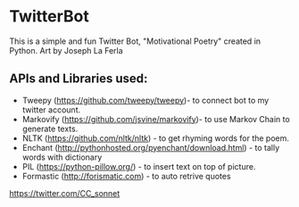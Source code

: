 # TwitterBot
This is a simple and fun Twitter Bot, "Motivational Poetry" created in Python. Art by Joseph La Ferla

## APIs and Libraries used:
* Tweepy (https://github.com/tweepy/tweepy)- to connect bot to my twitter account.
* Markovify (https://github.com/jsvine/markovify)- to use Markov Chain to generate texts.
* NLTK (https://github.com/nltk/nltk) - to get rhyming words for the poem.
* Enchant (http://pythonhosted.org/pyenchant/download.html) - to tally words with dictionary
* PIL (https://python-pillow.org/) - to insert text on top of picture.
* Formastic (http://forismatic.com) - to auto retrive quotes

https://twitter.com/CC_sonnet
